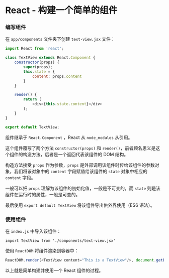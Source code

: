 # React - 构建一个简单的组件

### 编写组件

在 `app/components` 文件夹下创建 `text-view.jsx` 文件：

```javascript
import React from 'react';

class TextView extends React.Component {
    constructor(props) {
        super(props);
        this.state = {
            content: props.content
        }
    }

    render() {
        return (
            <div>{this.state.content}</div>
        );
    }
}

export default TextView;
```

组件继承于 `React.Component` ，React 从 `node_modules` 从引用。  

这个组件覆写了两个方法 `constructor(props)` 和 `render()`，前者顾名思义是这个组件的构造方法，后者是一个返回代表该组件的 DOM 结构。  

构造方法接受 `props` 作为参数，`props` 是外部调用该组件时传给该组件的参数对象，我们将该对象中的 `content` 字段赋值给该组件的 `state` 对象中相应的 `content` 字段。  

一般可以把 `props` 理解为该组件的初始化值，一般是不可变的，而 `state` 则是该组件在运行时的属性，一般是可变的。

最后使用 `export default TextView` 将该组件导出供外界使用（ES6 语法）。



### 使用组件

在 `index.js` 中导入该组件：

```
import TextView from './components/text-view.jsx'
```

使用 `ReactDOM` 将组件渲染到容器中：

```javascript
ReactDOM.render(<TextView content="This is a TextView"/>, document.getElementById('content'));
```





以上就是简单构建并使用一个 React 组件的过程。